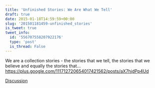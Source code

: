 ```yaml
---
title: 'Unfinished Stories: We Are What We Tell'
draft: true
date: 2015-01-18T14:59:59+00:00
slug: '201501181459-unfinished_stories'
is_tweet: true
tweet_info:
  id: '556707558207922176'
  type: 'post'
  is_thread: False
---
```




We are a collection stories - the stories that we tell, the stories that we believe and equally the stories that… <https://plus.google.com/111712720654017421562/posts/aX7hjdPp4Ud>

[Discussion](https://x.com/sytelus/status/556707558207922176)
